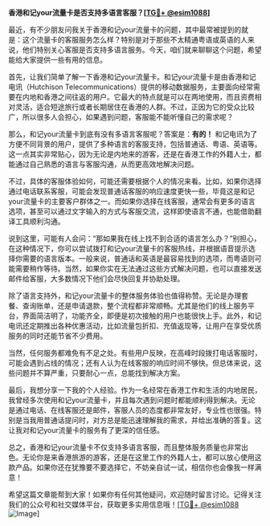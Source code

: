 **香港和记your流量卡是否支持多语言客服？[[TG💪+ @esim1088](https://t.me/s/esim1088)]**

最近，有不少朋友问我关于香港和记your流量卡的问题，其中最常被提到的就是：这个流量卡的客服服务怎么样？特别是对于那些不太精通粤语或英语的人来说，他们特别关心客服是否支持多语言服务。今天，咱们就来聊聊这个问题，希望能给大家提供一些有用的信息。

首先，让我们简单了解一下香港和记your流量卡。和记your流量卡是由香港和记电讯（Hutchison Telecommunications）提供的移动数据服务，主要面向经常需要在内地和香港之间往返的用户。它最大的特点就是可以在两地使用，而且资费相对灵活，适合短途旅行或者长期居住在香港的人群。不过，正因为它的受众比较广，所以很多人会担心，如果遇到问题，客服能不能听懂自己的需求呢？

那么，和记your流量卡到底有没有多语言客服呢？答案是：**有的！** 和记电讯为了方便不同背景的用户，提供了多种语言的客服支持，包括普通话、粤语、英语等。这一点其实非常贴心，因为无论是内地来的游客，还是在香港工作的外籍人士，都能通过自己熟悉的语言与客服沟通，从而更高效地解决问题。

不过，具体的客服体验如何，可能还需要根据个人的情况来看。比如，如果你选择通过电话联系客服，可能会发现普通话客服的响应速度更快一些，毕竟这是和记your流量卡的主要客户群体之一。而如果你选择在线客服，通常会有更多的语言选项，甚至可以通过文字输入的方式与客服交流，这样即使语言不通，也能借助翻译工具顺利沟通。

说到这里，可能有人会问：“那如果我在线上找不到合适的语言怎么办？”别担心，在这种情况下，你可以尝试拨打和记your流量卡的客服热线，并根据语音提示选择你需要的语言版本。一般来说，普通话和英语是最容易找到的选项，而粤语则可能需要稍作等待。当然，如果你实在无法通过这些方式解决问题，也可以直接发送邮件给客服，大多数情况下他们会尽快回复并协助处理。

除了语言支持外，和记your流量卡的整体服务体验也值得称赞。无论是办理套餐、查询账单，还是申请退款，整个流程都非常顺畅。尤其是他们的线上服务平台，界面简洁明了，功能齐全，即便是初次接触的用户也能很快上手。此外，和记电讯还定期推出各种优惠活动，比如流量包折扣、充值返现等，让用户在享受优质服务的同时还能节省不少费用。

当然，任何服务都难免有不足之处。有些用户反映，在高峰时段拨打电话客服时，可能会遇到占线的情况；还有人认为在线客服的响应时间不够快。但总体来说，这些问题并不算严重，只要耐心一点，总能找到解决方案。

最后，我想分享一下我的个人经验。作为一名经常在香港工作和生活的内地居民，我曾经多次使用和记your流量卡，并且每次遇到问题时都能顺利得到解决。无论是通过电话、在线客服还是邮件，客服人员的态度都非常友好，专业性也很强。特别是当我用普通话提问时，对方总是能迅速理解我的需求，并给出准确的答复。这让我对和记your流量卡的服务有了更深的信任感。

总之，香港和记your流量卡不仅支持多语言客服，而且整体服务质量也非常出色。无论你是来香港旅游的游客，还是在这里工作的外籍人士，都可以放心使用这款产品。如果你还在犹豫要不要选择它，不妨亲自试一试，相信你也会像我一样满意！

希望这篇文章能帮到大家！如果你有任何其他疑问，欢迎随时留言讨论。记得关注我们的公众号和社交媒体平台，获取更多实用信息哦！[[TG💪+ @esim1088](https://t.me/s/esim1088) ![Image](https://i.postimg.cc/4NQfJmqS/Snipaste-2025-05-13-00-14-12.png)]